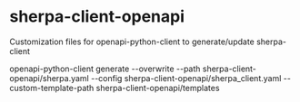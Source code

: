 # sherpa-client-openapi
Customization files for openapi-python-client to generate/update sherpa-client

openapi-python-client generate --overwrite --path sherpa-client-openapi/sherpa.yaml --config sherpa-client-openapi/sherpa_client.yaml --custom-template-path sherpa-client-openapi/templates
